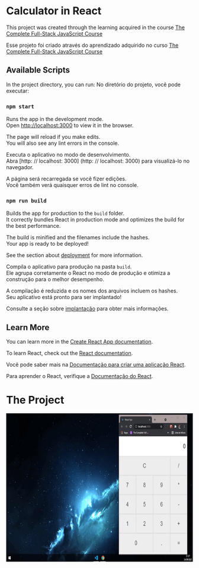 # Calculator in React

This project was created through the learning acquired in the course [The Complete Full-Stack JavaScript Course](https://www.udemy.com/course/full-stack-javascript/)

Esse projeto foi criado através do aprendizado adquirido no curso [The Complete Full-Stack JavaScript Course](https://www.udemy.com/course/full-stack-javascript/)
## Available Scripts

In the project directory, you can run:
No diretório do projeto, você pode executar:

### `npm start`

Runs the app in the development mode.\
Open [http://localhost:3000](http://localhost:3000) to view it in the browser.

The page will reload if you make edits.\
You will also see any lint errors in the console.

Executa o aplicativo no modo de desenvolvimento. \
Abra [http: // localhost: 3000] (http: // localhost: 3000) para visualizá-lo no navegador.

A página será recarregada se você fizer edições. \
Você também verá quaisquer erros de lint no console.

### `npm run build`

Builds the app for production to the `build` folder.\
It correctly bundles React in production mode and optimizes the build for the best performance.

The build is minified and the filenames include the hashes.\
Your app is ready to be deployed!

See the section about [deployment](https://facebook.github.io/create-react-app/docs/deployment) for more information.

Compila o aplicativo para produção na pasta `build`. \
Ele agrupa corretamente o React no modo de produção e otimiza a construção para o melhor desempenho.

A compilação é reduzida e os nomes dos arquivos incluem os hashes. \
Seu aplicativo está pronto para ser implantado!

Consulte a seção sobre [implantação](https://facebook.github.io/create-react-app/docs/deployment) para obter mais informações.
## Learn More

You can learn more in the [Create React App documentation](https://facebook.github.io/create-react-app/docs/getting-started).

To learn React, check out the [React documentation](https://reactjs.org/).

Você pode saber mais na [Documentação para criar uma aplicação React](https://facebook.github.io/create-react-app/docs/getting-started).

Para aprender o React, verifique a [Documentação do React](https://reactjs.org/).

# The Project
 <img src="./screenshot/project.gif" height="400" alt="Screenshot"/>